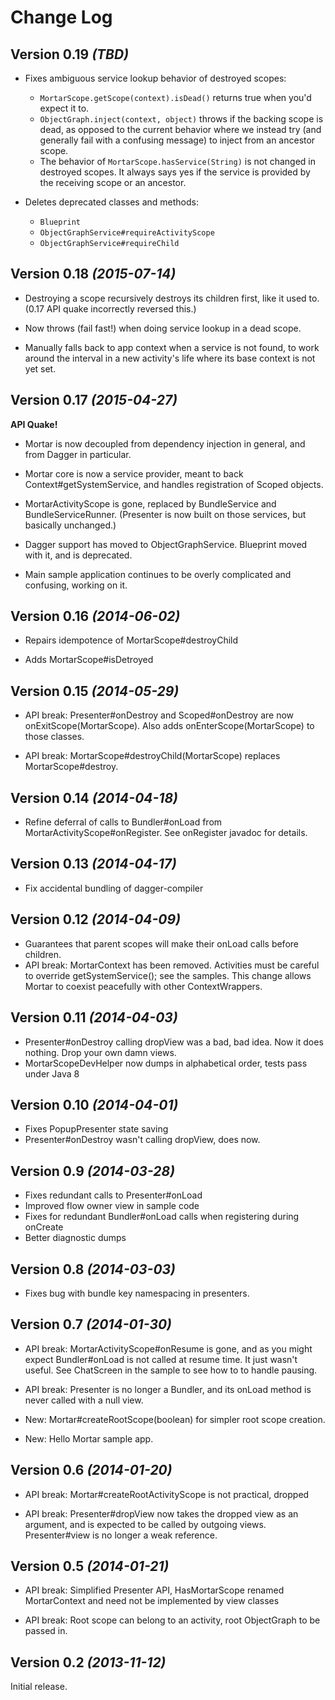 Change Log
==========

Version 0.19 *(TBD)*
------------------
 * Fixes ambiguous service lookup behavior of destroyed scopes:
    * `MortarScope.getScope(context).isDead()` returns true when you'd expect it to.
    * `ObjectGraph.inject(context, object)` throws if the backing scope is dead, as opposed to the current behavior where we instead try (and generally fail with a confusing message) to inject from an ancestor scope.
    * The behavior of `MortarScope.hasService(String)` is not changed in destroyed scopes. It always says yes if the service is provided by the receiving scope or an ancestor.

 * Deletes deprecated classes and methods:
    * `Blueprint`
    * `ObjectGraphService#requireActivityScope`
    * `ObjectGraphService#requireChild`

Version 0.18 *(2015-07-14)*
------------------
 * Destroying a scope recursively destroys its children first, like it used to.
   (0.17 API quake incorrectly reversed this.)

 * Now throws (fail fast!) when doing service lookup in a dead scope. 

 * Manually falls back to app context when a service is not found, to work 
   around the interval in a new activity's life where its base context
   is not yet set.

Version 0.17 *(2015-04-27)*
------------------
  **API Quake!**

  * Mortar is now decoupled from dependency injection in general, and from Dagger in particular.

  * Mortar core is now a service provider, meant to back Context#getSystemService, and handles registration of Scoped  objects.

  * MortarActivityScope is gone, replaced by BundleService and BundleServiceRunner. (Presenter is now built on those services, but basically unchanged.)

  * Dagger support has moved to ObjectGraphService. Blueprint moved with it, and is deprecated.

  * Main sample application continues to be overly complicated and confusing, working on it.

Version 0.16 *(2014-06-02)*
------------------
  * Repairs idempotence of MortarScope#destroyChild

  * Adds MortarScope#isDetroyed

Version 0.15 *(2014-05-29)*
------------------
  * API break: Presenter#onDestroy and Scoped#onDestroy are now onExitScope(MortarScope).
    Also adds onEnterScope(MortarScope) to those classes.

  * API break: MortarScope#destroyChild(MortarScope) replaces MortarScope#destroy.

Version 0.14 *(2014-04-18)*
------------------
  * Refine deferral of calls to Bundler#onLoad from MortarActivityScope#onRegister.
    See onRegister javadoc for details.

Version 0.13 *(2014-04-17)*
------------------
  * Fix accidental bundling of dagger-compiler

Version 0.12 *(2014-04-09)*
------------------
  * Guarantees that parent scopes will make their onLoad calls before children.
  * API break: MortarContext has been removed.  Activities must be careful to
    override getSystemService(); see the samples. This change allows
    Mortar to coexist peacefully with other ContextWrappers.

Version 0.11 *(2014-04-03)*
----------------------------
  * Presenter#onDestroy calling dropView was a bad, bad idea. Now it does
    nothing. Drop your own damn views.
  * MortarScopeDevHelper now dumps in alphabetical order, tests pass under 
    Java 8 

Version 0.10 *(2014-04-01)*
----------------------------
  * Fixes PopupPresenter state saving
  * Presenter#onDestroy wasn't calling dropView, does now.

Version 0.9 *(2014-03-28)*
----------------------------
  * Fixes redundant calls to Presenter#onLoad
  * Improved flow owner view in sample code
  * Fixes for redundant Bundler#onLoad calls when registering during onCreate
  * Better diagnostic dumps

Version 0.8 *(2014-03-03)*
----------------------------
  * Fixes bug with bundle key namespacing in presenters.

Version 0.7 *(2014-01-30)*
----------------------------
  * API break: MortarActivityScope#onResume is gone, and as you might expect
    Bundler#onLoad is not called at resume time. It just wasn't useful. See
    ChatScreen in the sample to see how to to handle pausing.

  * API break: Presenter is no longer a Bundler, and its onLoad method
    is never called with a null view.

  * New: Mortar#createRootScope(boolean) for simpler root scope creation.

  * New: Hello Mortar sample app.

Version 0.6 *(2014-01-20)*
----------------------------
  * API break: Mortar#createRootActivityScope is not practical, dropped

  * API break: Presenter#dropView now takes the dropped view as an argument,
    and is expected to be called by outgoing views. Presenter#view
    is no longer a weak reference.

Version 0.5 *(2014-01-21)*
----------------------------
  * API break: Simplified Presenter API, HasMortarScope renamed MortarContext and need not
    be implemented by view classes

  * API break: Root scope can belong to an activity, root ObjectGraph to be passed in.

Version 0.2 *(2013-11-12)*
----------------------------

Initial release.
